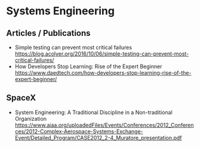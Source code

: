 # Systems Engineering

## Articles / Publications

* Simple testing can prevent most critical failures
  https://blog.acolyer.org/2016/10/06/simple-testing-can-prevent-most-critical-failures/
* How Developers Stop Learning: Rise of the Expert Beginner
  https://www.daedtech.com/how-developers-stop-learning-rise-of-the-expert-beginner/

## SpaceX

* System Engineering: A Traditional Discipline in a Non-traditional Organization
  https://www.aiaa.org/uploadedFiles/Events/Conferences/2012_Conferences/2012-Complex-Aerospace-Systems-Exchange-Event/Detailed_Program/CASE2012_2-4_Muratore_presentation.pdf
